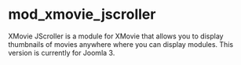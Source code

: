# mod_xmovie_jscroller
XMovie JScroller is a module for XMovie that allows you to display thumbnails of movies anywhere where you can display modules. This version is currently for Joomla 3.
